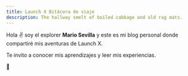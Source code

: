 ```yaml
---
title: Launch X Bitácora de viaje
description: The hallway smelt of boiled cabbage and old rag mats.
---
```


Hola ✌️  soy el explorer **Mario Sevilla** y este es mi blog personal donde compartiré mis aventuras de Launch X.

Te invito a conocer mis aprendizajes y leer mis experiencias.

🚀

